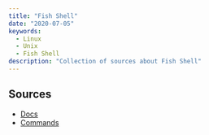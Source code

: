 ```yaml
---
title: "Fish Shell"
date: "2020-07-05"
keywords:
  - Linux
  - Unix
  - Fish Shell
description: "Collection of sources about Fish Shell"
---
```


## Sources

* [Docs](https://fishshell.com/docs/current/index.html)
* [Commands](https://fishshell.com/docs/current/commands.html)
